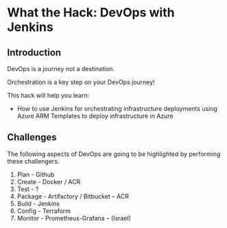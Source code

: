 # What the Hack: DevOps with Jenkins

## Introduction

DevOps is a journey not a destination. 

Orchestration is a key step on your DevOps journey!

This hack will help you learn:
- How to use Jenkins for orchestrating infrastructure deployments using Azure ARM Templates to deploy infrastructure in Azure

## Challenges

The following aspects of DevOps are going to be highlighted by performing these challengers.

1.	Plan		-	Github
2.	Create 		- 	Docker / ACR
3.	Test 		- 	?
4.	Package 	- 	Artifactory / Bitbucket – ACR
5.	Build 		-	Jenkins
6.	Config 		-	Terraform
7.	Monitor	-	Prometheus-Grafana – (Israel)